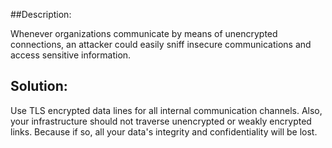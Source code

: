 ##Description:

Whenever organizations communicate by means of unencrypted connections, an attacker
could easily sniff insecure communications and access sensitive information.

## Solution:

Use TLS encrypted data lines for all internal communication channels.
Also, your infrastructure should not traverse unencrypted or weakly encrypted links. Because
if so, all your data's integrity and confidentiality will be lost.
